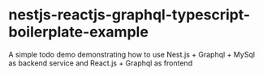 # nestjs-reactjs-graphql-typescript-boilerplate-example
A simple todo demo demonstrating how to use Nest.js + Graphql + MySql as backend service and React.js + Graphql as frontend

